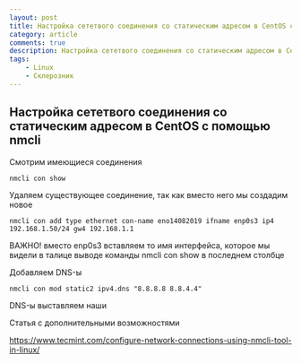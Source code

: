 ```yaml
---
layout: post
title: Настройка сететвого соединения со статическим адресом в CentOS c помощью nmcliы
category: article
comments: true
description: Настройка сететвого соединения со статическим адресом в CentOS c помощью nmcli
tags:
    - Linux
    - Склерозник
---
```


## Настройка сететвого соединения со статическим адресом в CentOS c помощью nmcli

Смотрим имеющиеся соединения
```
nmcli con show
```
Удаляем существующее соединение, так как вместо него мы создадим новое

```
nmcli con add type ethernet con-name eno14082019 ifname enp0s3 ip4 192.168.1.50/24 gw4 192.168.1.1
```

ВАЖНО! вместо enp0s3 вставляем то имя интерфейса, которое мы видели в талице выводе команды nmcli con show в последнем столбце

Добавляем DNS-ы

```
nmcli con mod static2 ipv4.dns "8.8.8.8 8.8.4.4"
```

DNS-ы выставляем наши

Статья с дополнительными возможностями 

https://www.tecmint.com/configure-network-connections-using-nmcli-tool-in-linux/